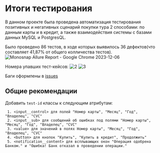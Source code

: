 # Итоги тестирования
В данном проекте была проведена автоматизация тестирования позитивных и негативных сценарий покупки тура 2 способами: по данным карты и в кредит, а также взаимодействия системы с базами данных MySQL и PostgresQL.


Было проведено 86 тестов, в ходе которых выявилось 36 дефектов(что составляет 41,87% от общего колличества тестов).
![Monosnap Allure Report - Google Chrome 2023-12-06 ](https://github.com/Anna-Belyaeva/Diplom/assets/105930064/f48a090d-e32b-4b4b-a43a-c402b72450b3)

Номера упавших тест-кейсов:
![2](https://github.com/Anna-Belyaeva/Diplom/assets/105930064/570015f3-936c-467e-9454-0f57de5e3ba2)
![3](https://github.com/Anna-Belyaeva/Diplom/assets/105930064/cde5442e-e75f-4437-ac3f-87a9ffc21cd9)

Баги оформлены в [issues](https://github.com/Anna-Belyaeva/Diplom/issues)

## Общие рекомендации
 
  Добавить `test-id` классы к следующим атрибутам:
  
     1. <input__control> для полей "Номер карты", "Месяц", "Год", "Владелец", "CVC"
     2. <input__sub> для сообщений об ошибках под полями "Номер карты", "Месяц", "Год", "Владелец", "CVC"
     3. <value> для значений в полях Номер карты", "Месяц", "Год", "Владелец", "CVC"
     4. <button> для кнопок "Купить", "Купить в кредит", "Продолжить"
     5. <notification__content> для всплывающих окон "Операция одобрена Банком." и "Ошибка! Банк отказал в проведении операции."
